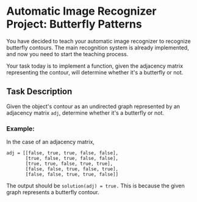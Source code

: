 # Automatic Image Recognizer Project: Butterfly Patterns

You have decided to teach your automatic image recognizer to recognize butterfly contours. The main recognition system is already implemented, and now you need to start the teaching process. 

Your task today is to implement a function, given the adjacency matrix representing the contour, will determine whether it's a butterfly or not.

## Task Description

Given the object's contour as an undirected graph represented by an adjacency matrix `adj`, determine whether it's a butterfly or not.

### Example:

In the case of an adjacency matrix,

```
adj = [[false, true, true, false, false],
       [true, false, true, false, false],
       [true, true, false, true, true],
       [false, false, true, false, true],
       [false, false, true, true, false]]
```

The output should be `solution(adj) = true.` This is because the given graph represents a butterfly contour.